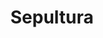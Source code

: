 ---
title: "Sepultura"
summary: "A Brazilian metal band founded in 1984 in Belo Horizonte by brothers Max and Igor Cavalera. Sepultura is one of Brazil's most famous cultural exports and has become one of the most famous thrash/death metal bands in the world. Group's first stable recording line-up was established in 1985 and included Max on guitar/vocals, Igor on drums, Jairo T. on lead guitar and Paulo Jr. on bass. Jairo T. left the band in 1986 and was replaced by Andreas Kisser. This line-up is often considered as the \"classic\" Sepultura line-up that was together until 1996 when Max Cavalera left the band over a disagreement. Derrick Green took over the vocals in 1998. Igor Cavalera left the band in 2006 due to incompatibility of thoughts with the other members. He was first replaced by Jean Dolabella, who was then replaced by Eloy Casagrande in 2011."
image: "sepultura.jpg"
---